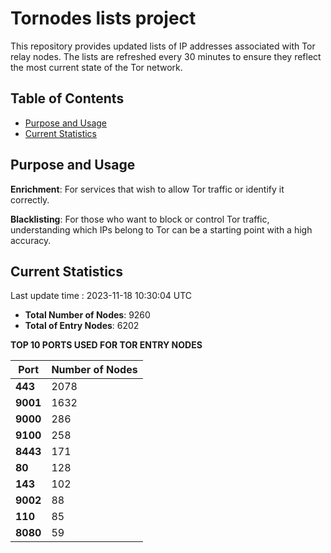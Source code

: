 # Tornodes lists project

This repository provides updated lists of IP addresses associated with Tor relay nodes. The lists are refreshed every 30 minutes to ensure they reflect the most current state of the Tor network.

## Table of Contents

- [Purpose and Usage](#purpose-and-usage)
- [Current Statistics](#current-statistics)


## Purpose and Usage

**Enrichment**: For services that wish to allow Tor traffic or identify it correctly.

**Blacklisting**: For those who want to block or control Tor traffic, understanding which IPs belong to Tor can be a starting point with a high accuracy.

## Current Statistics

Last update time : 2023-11-18 10:30:04 UTC

- **Total Number of Nodes**: 9260
- **Total of Entry Nodes**: 6202

**TOP 10 PORTS USED FOR TOR ENTRY NODES**

| **Port** | **Number of Nodes** |
|------|-----------------|
| **443**   | 2078  |
| **9001**   | 1632  |
| **9000**   | 286  |
| **9100**   | 258  |
| **8443**   | 171  |
| **80**   | 128  |
| **143**   | 102  |
| **9002**   | 88  |
| **110**   | 85  |
| **8080**   | 59  |

